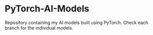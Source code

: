 # PyTorch-AI-Models
Repository containing my AI models built using PyTorch. Check each branch for the individual models.
